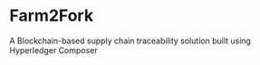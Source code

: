 # Farm2Fork

A Blockchain-based supply chain traceability solution built using Hyperledger Composer
